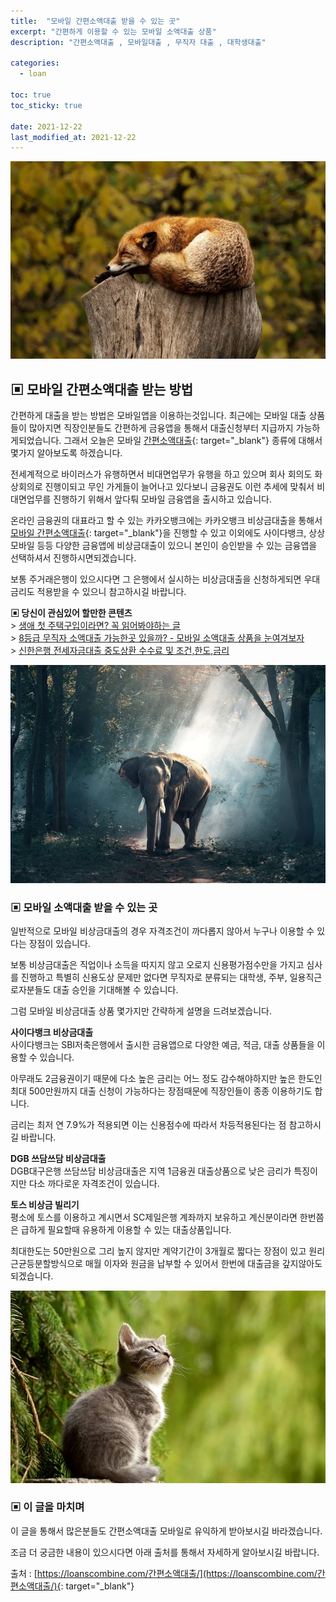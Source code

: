 ```yaml
---
title:  "모바일 간편소액대출 받을 수 있는 곳"
excerpt: "간편하게 이용할 수 있는 모바일 소액대출 상품"
description: "간편소액대출 , 모바일대출 , 무직자 대출 , 대학생대출"

categories:
  - loan

toc: true
toc_sticky: true
 
date: 2021-12-22
last_modified_at: 2021-12-22
---
```

<p style="text-align: center;"><img src="/assets/images/posting_img/21-12-22/1.jpg" title="모바일 간편소액대출 썸네일" alt="모바일 간편소액대출 썸네일"></p>

## ▣ 모바일 간편소액대출 받는 방법  
간편하게 대출을 받는 방법은 모바일앱을 이용하는것입니다. 최근에는 모바일 대출 상품들이 많아지면 직장인분들도 간편하게 금융앱을 통해서 대출신청부터 지급까지 가능하게되었습니다. 그래서 오늘은 모바일 [간편소액대출](https://loanscombine.com/간편소액대출/){: target="_blank"} 종류에 대해서 몇가지 알아보도록 하겠습니다.

전세계적으로 바이러스가 유행하면서 비대면업무가 유행을 하고 있으며 회사 회의도 화상회의로 진행이되고 무인 가게들이 늘어나고 있다보니 금융권도 이런 추세에 맞춰서 비대면업무를 진행하기 위해서 앞다퉈 모바일 금융앱을 출시하고 있습니다.

온라인 금융권의 대표라고 할 수 있는 카카오뱅크에는 카카오뱅크 비상금대출을 통해서 [모바일 간편소액대출](https://loanscombine.com/간편소액대출/){: target="_blank"}을 진행할 수 있고 이외에도 사이다뱅크, 상상모바일 등등 다양한 금융앱에 비상금대출이 있으니 본인이 승인받을 수 있는 금융앱을 선택하셔서 진행하시면되겠습니다.

보통 주거래은행이 있으시다면 그 은행에서 실시하는 비상금대출을 신청하게되면 우대금리도 적용받을 수 있으니 참고하시길 바랍니다.

**▣ 당신이 관심있어 할만한 콘텐츠**  
\> [생애 첫 주택구입이라면? 꼭 읽어봐야하는 글](https://loan-information.github.io/loan/20/)  
\> [8등급 무직자 소액대출 가능한곳 있을까? - 모바일 소액대출 상품을 눈여겨보자](https://loan-information.github.io/loan/21/)  
\> [신한은행 전세자금대출 중도상환 수수료 및 조건,한도,금리](https://loan-information.github.io/loan/22/)

<p style="text-align: center;"><img src="/assets/images/posting_img/21-12-22/2.jpg" title="모바일 소액대출 받을 수 있는곳" alt="모바일 소액대출 받을 수 있는곳"></p>

### ▣ 모바일 소액대출 받을 수 있는 곳  
일반적으로 모바일 비상금대출의 경우 자격조건이 까다롭지 않아서 누구나 이용할 수 있다는 장점이 있습니다.

보통 비상금대출은 직업이나 소득을 따지지 않고 오로지 신용평가점수만을 가지고 심사를 진행하고 특별히 신용도상 문제만 없다면 무직자로 분류되는 대학생, 주부, 일용직근로자분들도 대출 승인을 기대해볼 수 있습니다.

그럼 모바일 비상금대출 상품 몇가지만 간략하게 설명을 드려보겠습니다.

**사이다뱅크 비상금대출**  
사이다뱅크는 SBI저축은행에서 출시한 금융앱으로 다양한 예금, 적금, 대출 상품들을 이용할 수 있습니다.

아무래도 2금융권이기 때문에 다소 높은 금리는 어느 정도 감수해야하지만 높은 한도인 최대 500만원까지 대출 신청이 가능하다는 장점때문에 직장인들이 종종 이용하기도 합니다.

금리는 최저 연 7.9%가 적용되면 이는 신용점수에 따라서 차등적용된다는 점 참고하시길 바랍니다.

**DGB 쓰담쓰담 비상금대출**  
DGB대구은행 쓰담쓰담 비상금대출은 지역 1금융권 대출상품으로 낮은 금리가 특징이지만 다소 까다로운 자격조건이 있습니다.

**토스 비상금 빌리기**  
평소에 토스를 이용하고 계시면서 SC제일은행 계좌까지 보유하고 계신분이라면 한번쯤은 급하게 필요할때 유용하게 이용할 수 있는 대출상품입니다.

최대한도는 50만원으로 그리 높지 않지만 계약기간이 3개월로 짧다는 장점이 있고 원리근균등분할방식으로 매월 이자와 원금을 납부할 수 있어서 한번에 대출금을 갚지않아도 되겠습니다.

<p style="text-align: center;"><img src="/assets/images/posting_img/21-12-22/3.jpg" title="무직자 대출 쉬운곳" alt="무직자 대출 쉬운곳"></p>

### ▣ 이 글을 마치며  
이 글을 통해서 많은분들도 간편소액대출 모바일로 유익하게 받아보시길 바라겠습니다.

조금 더 궁금한 내용이 있으시다면 아래 출처를 통해서 자세하게 알아보시길 바랍니다.

출처 : [https://loanscombine.com/간편소액대출/](https://loanscombine.com/간편소액대출/){: target="_blank"}